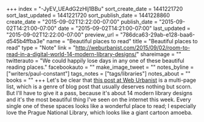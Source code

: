 +++
index = "-JyEV_UEAdG2zHlj1BBu"
sort_create_date = 1441221720
sort_last_updated = 1441221720
sort_publish_date = 1441228860
create_date = "2015-09-02T12:22:00-07:00"
publish_date = "2015-09-02T14:21:00-07:00"
date = "2015-09-02T14:21:00-07:00"
last_updated = "2015-09-02T12:22:00-07:00"
preview_url = "786dca63-29ab-e128-baa6-d545b4ffba3e"
name = "Beautiful places to read"
title = "Beautiful places to read"
type = "Note"
link = "http://weburbanist.com/2015/09/02/room-to-read-in-a-digital-world-14-modern-library-designs/"
shareimage = ""
twitterauto = "We could happily lose days in any one of these beautiful reading places."
facebookauto = ""
make_image_tweet = ""
notes_byline = ["writers/paul-constant"]
tags_notes = ["tags/libraries"]
notes_about = ""
books = ""
+++
Let's be clear that [this post at Web Urbanist](http://weburbanist.com/2015/09/02/room-to-read-in-a-digital-world-14-modern-library-designs/) is a multi-page list, which is a genre of blog post that usually deserves nothing but scorn. But I'll have to give it a pass, because it's about 14 modern library designs and it's the most beautiful thing I've seen on the internet this week. Every single one of these spaces looks like a wonderful place to read; I especially love the Prague National Library, which looks like a giant cartoon amoeba.